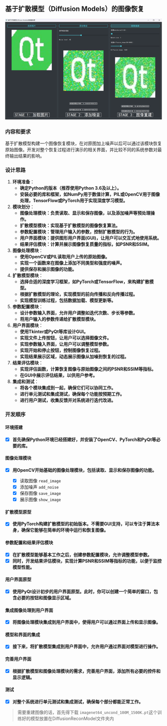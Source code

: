 ## 基于扩散模型（Diffusion Models）的图像恢复

![UI](UI.png)

### **内容和要求**

基于扩散模型构建一个图像恢复模块，在对原图加上噪声以后可以通过该模块恢复原始图像。开发对整个恢复过程进行演示的相关界面，并比较不同的系统参数对最终输出结果的影响。

### 设计思路

1. **环境准备**：
   * **确定Python的版本（推荐使用Python 3.6及以上）。**
   * **安装必要的库和框架，如NumPy用于数值计算，PIL或OpenCV用于图像处理，TensorFlow或PyTorch用于实现深度学习模型。**
2. **模块划分**：
   * **图像处理模块：负责读取、显示和保存图像，以及添加噪声等预处理操作。**
   * **扩散模型模块：实现基于扩散模型的图像恢复算法。**
   * **参数配置模块：管理用户输入的参数，控制扩散模型的行为。**
   * **用户界面模块：提供图形用户界面(GUI)，让用户可以交互式地使用系统。**
   * **结果评估模块：计算并展示图像恢复质量的指标，如PSNR和SSIM。**
3. **图像处理模块**：
   * **使用OpenCV或PIL读取用户上传的原始图像。**
   * **实现一个函数来在图像上添加不同类型和强度的噪声。**
   * **提供保存和展示图像的功能。**
4. **扩散模型模块**：
   * **选择合适的深度学习框架，如PyTorch或TensorFlow，来构建扩散模型。**
   * **根据扩散模型的理论，实现模型的前向传播和反向传播过程。**
   * **实现模型训练过程，包括数据加载、模型更新等。**
5. **参数配置模块**：
   * **设计参数输入界面，允许用户调整如迭代次数、步长等参数。**
   * **将用户输入的参数传递给扩散模型模块。**
6. **用户界面模块**：
   * **使用Tkinter或PyQt等库设计GUI。**
   * **实现文件上传按钮，让用户可以选择图像文件。**
   * **实现参数输入界面，让用户可以调整模型参数。**
   * **实现开始和停止按钮，控制图像恢复过程。**
   * **实现结果展示区域，动态展示图像从加噪到恢复的过程。**
7. **结果评估模块**：
   * **实现评估函数，计算恢复图像与原始图像之间的PSNR和SSIM等指标。**
   * **在GUI中展示评估结果，以供用户参考。**
8. **集成和测试**：
   * **将各个模块集成到一起，确保它们可以协同工作。**
   * **进行单元测试和集成测试，确保每个功能按预期工作。**
   * **进行用户测试，收集反馈并对系统进行迭代改进。**

### 开发顺序

#### **环境搭建**

* [X] **首先确保Python环境已经搭建好，并安装了OpenCV、PyTorch和PyQt等必要的库。**

#### **图像处理模块**

* [X] **用OpenCV开始基础的图像处理模块，包括读取、显示和保存图像的功能。**

  * [X] 读取图像 `read_image`
  * [X] 添加噪声 `add_noise`
  * [X] 保存图像 `save_image`
  * [X] 展示图像 `show_image`

#### **扩散模型原型**

* [X] **使用PyTorch构建扩散模型的初始版本。不需要GUI支持，可以专注于算法本身，确保它能够在简单的环境中运行和恢复图像。**

#### **参数配置和结果评估模块**

* [X] **在扩散模型能够基本工作之后，创建参数配置模块，允许调整模型参数。**
* [X] **同时，开发结果评估模块，实现计算PSNR和SSIM等指标的功能，以便于监控模型性能。**

#### **用户界面原型**

* [X] **使用PyQt设计初步的用户界面原型。此时，你可以创建一个简单的窗口，包含必要的按钮和图像显示区域。**

#### **集成图像处理到用户界面**

* [X] **将图像处理模块集成到用户界面中，使得用户可以通过界面上传和显示图像。**

#### **模型和界面的集成**

* [X] **接下来，将扩散模型集成到用户界面中，允许用户通过界面对模型进行操作。**

#### **完善用户界面**

* [X] **根据扩散模型和图像处理模块的需求，完善用户界面，添加所有必要的控件和显示逻辑。**

#### **测试**

* [X] **对整个系统进行单元测试和集成测试，确保每个部分都能正常工作。**

> 需要重建图像的话，首先得下载 `imagenet64_uncond_100M_1500K.pt`这个训练好的模型放置在DiffusionReconModel文件夹内
